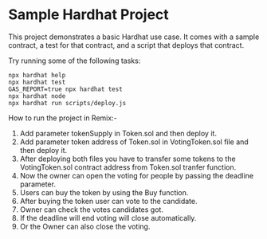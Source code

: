 # Sample Hardhat Project

This project demonstrates a basic Hardhat use case. It comes with a sample contract, a test for that contract, and a script that deploys that contract.

Try running some of the following tasks:

```shell
npx hardhat help
npx hardhat test
GAS_REPORT=true npx hardhat test
npx hardhat node
npx hardhat run scripts/deploy.js
```
How to run the project in Remix:-

1. Add parameter tokenSupply in Token.sol and then deploy it.
2. Add parameter token address of Token.sol in VotingToken.sol file and then deploy it.
3. After deploying both files you have to transfer some tokens to the VotingToken.sol contract address from Token.sol tranfer function.
4. Now the owner can open the voting for people by passing the deadline parameter.
5. Users can buy the token by using the Buy function.
6. After buying the token user can vote to the candidate.
7. Owner can check the votes candidates got.
8. If the deadline will end voting will close automatically.
9. Or the Owner can also close the voting.
